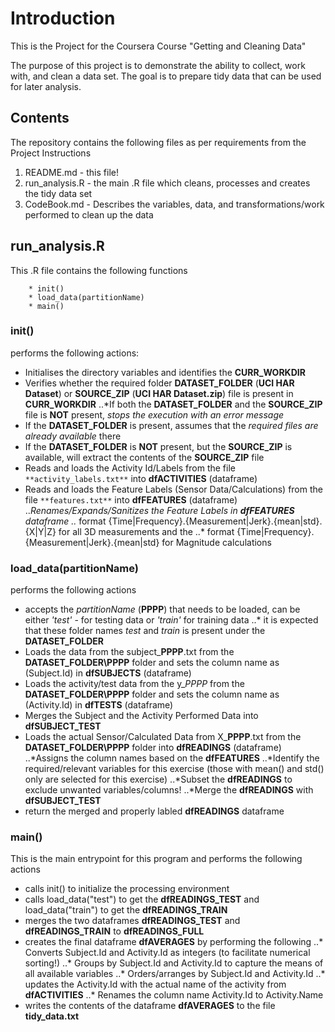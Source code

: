 ﻿# Introduction

This is the Project for the Coursera Course "Getting and Cleaning Data" 

The purpose of this project is to demonstrate the ability to collect, work with, and clean a data set. The goal is to prepare tidy data that can be used for later analysis. 


## Contents

The repository contains the following files as per requirements from the Project Instructions

1. README.md - this file!
2. run_analysis.R - the main .R file which cleans, processes and creates the tidy data set
3. CodeBook.md - Describes the variables, data, and transformations/work performed to clean up the data


## run_analysis.R
This .R file contains the following functions 
```
	* init()
	* load_data(partitionName)
	* main()
```
	
### init()

performs the following actions:
* Initialises the directory variables and identifies the **CURR_WORKDIR**
* Verifies whether the required folder **DATASET_FOLDER** (**UCI HAR Dataset**) or **SOURCE_ZIP** (**UCI HAR Dataset.zip**) file is present in **CURR_WORKDIR**
..*If both the **DATASET_FOLDER** and the **SOURCE_ZIP** file is **NOT** present, *stops the execution with an error message*
* If the **DATASET_FOLDER** is present, assumes that the *required files are already available* there
* If the **DATASET_FOLDER** is **NOT** present, but the **SOURCE_ZIP** is available, will extract the contents of the **SOURCE_ZIP** file
* Reads and loads the Activity Id/Labels from the file `**activity_labels.txt**` into **dfACTIVITIES** (dataframe)
* Reads and loads the Feature Labels (Sensor Data/Calculations) from the file `**features.txt**` into **dfFEATURES** (dataframe)
..*Renames/Expands/Sanitizes the Feature Labels in **dfFEATURES** dataframe 
..* format {Time|Frequency}.{Measurement|Jerk}.{mean|std}.{X|Y|Z} for all 3D measurements and the 
..* format {Time|Frequency}.{Measurement|Jerk}.{mean|std} for Magnitude calculations

### load_data(partitionName)

performs the following actions
* accepts the *partitionName* (**PPPP**) that needs to be loaded, can be either *'test'* - for testing data or *'train'* for training data
..* it is expected that these folder names *test* and *train* is present under the **DATASET_FOLDER**
* Loads the data from the subject_**PPPP**.txt from the **DATASET_FOLDER\PPPP** folder and sets the column name as (Subject.Id) in **dfSUBJECTS** (dataframe)
* Loads the activity/test data from the y_*PPPP* from the **DATASET_FOLDER\PPPP** folder and sets the column name as (Activity.Id) in **dfTESTS** (dataframe)
* Merges the Subject and the Activity Performed Data into **dfSUBJECT_TEST**
* Loads the actual Sensor/Calculated Data from X_**PPPP**.txt from the **DATASET_FOLDER\PPPP** folder into **dfREADINGS** (dataframe)
..*Assigns the column names based on the **dfFEATURES** 
..*Identify the required/relevant variables for this exercise (those with mean() and std() only are selected for this exercise)
..*Subset the **dfREADINGS** to exclude unwanted variables/columns!
..*Merge the **dfREADINGS** with **dfSUBJECT_TEST**
* return the merged and properly labled **dfREADINGS** dataframe

### main()
This is the main entrypoint for this program and performs the following actions
 
* calls init() to initialize the processing environment
* calls load_data("test") to get the **dfREADINGS_TEST** and load_data("train") to get the **dfREADINGS_TRAIN**
* merges the two dataframes **dfREADINGS_TEST** and **dfREADINGS_TRAIN** to **dfREADINGS_FULL**
* creates the final dataframe **dfAVERAGES** by performing the following
..* Converts Subject.Id and Activity.Id as integers (to facilitate numerical sorting!)
..* Groups by Subject.Id and Activity.Id to capture the means of all available variables
..* Orders/arranges by Subject.Id and Activity.Id 
..* updates the Activity.Id with the actual name of the activity from **dfACTIVITIES**
..* Renames the column name Activity.Id to Activity.Name
* writes the contents of the dataframe **dfAVERAGES** to the file **tidy_data.txt**
